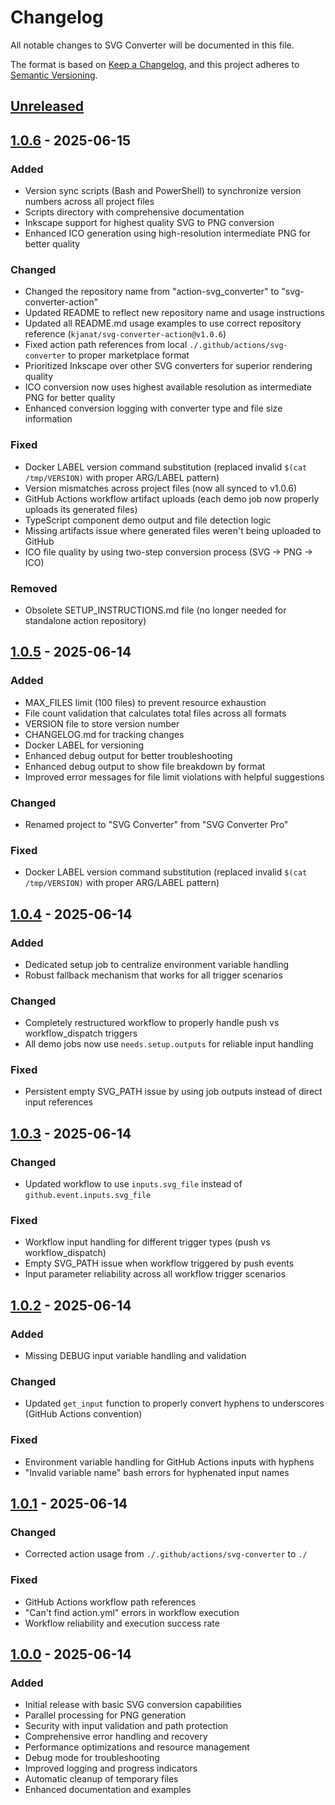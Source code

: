 # Changelog

All notable changes to SVG Converter will be documented in this file.

The format is based on [Keep a Changelog](https://keepachangelog.com/en/1.1.0/),
and this project adheres to [Semantic Versioning](https://semver.org/spec/v2.0.0.html).

## [Unreleased]

## [1.0.6] - 2025-06-15

### Added

- Version sync scripts (Bash and PowerShell) to synchronize version numbers across all project files
- Scripts directory with comprehensive documentation
- Inkscape support for highest quality SVG to PNG conversion
- Enhanced ICO generation using high-resolution intermediate PNG for better quality

### Changed

- Changed the repository name from "action-svg_converter" to "svg-converter-action"
- Updated README to reflect new repository name and usage instructions
- Updated all README.md usage examples to use correct repository reference (`kjanat/svg-converter-action@v1.0.6`)
- Fixed action path references from local `./.github/actions/svg-converter` to proper marketplace format
- Prioritized Inkscape over other SVG converters for superior rendering quality
- ICO conversion now uses highest available resolution as intermediate PNG for better quality
- Enhanced conversion logging with converter type and file size information

### Fixed

- Docker LABEL version command substitution (replaced invalid `$(cat /tmp/VERSION)` with proper ARG/LABEL pattern)
- Version mismatches across project files (now all synced to v1.0.6)
- GitHub Actions workflow artifact uploads (each demo job now properly uploads its generated files)
- TypeScript component demo output and file detection logic
- Missing artifacts issue where generated files weren't being uploaded to GitHub
- ICO file quality by using two-step conversion process (SVG → PNG → ICO)

### Removed

- Obsolete SETUP_INSTRUCTIONS.md file (no longer needed for standalone action repository)

## [1.0.5] - 2025-06-14

### Added

- MAX_FILES limit (100 files) to prevent resource exhaustion
- File count validation that calculates total files across all formats
- VERSION file to store version number
- CHANGELOG.md for tracking changes
- Docker LABEL for versioning
- Enhanced debug output for better troubleshooting
- Enhanced debug output to show file breakdown by format
- Improved error messages for file limit violations with helpful suggestions

### Changed

- Renamed project to "SVG Converter" from "SVG Converter Pro"

### Fixed

- Docker LABEL version command substitution (replaced invalid `$(cat /tmp/VERSION)` with proper ARG/LABEL pattern)

## [1.0.4] - 2025-06-14

### Added

- Dedicated setup job to centralize environment variable handling
- Robust fallback mechanism that works for all trigger scenarios

### Changed

- Completely restructured workflow to properly handle push vs workflow_dispatch triggers
- All demo jobs now use `needs.setup.outputs` for reliable input handling

### Fixed

- Persistent empty SVG_PATH issue by using job outputs instead of direct input references

## [1.0.3] - 2025-06-14

### Changed

- Updated workflow to use `inputs.svg_file` instead of `github.event.inputs.svg_file`

### Fixed

- Workflow input handling for different trigger types (push vs workflow_dispatch)
- Empty SVG_PATH issue when workflow triggered by push events
- Input parameter reliability across all workflow trigger scenarios

## [1.0.2] - 2025-06-14

### Added

- Missing DEBUG input variable handling and validation

### Changed

- Updated `get_input` function to properly convert hyphens to underscores (GitHub Actions convention)

### Fixed

- Environment variable handling for GitHub Actions inputs with hyphens
- "Invalid variable name" bash errors for hyphenated input names

## [1.0.1] - 2025-06-14

### Changed

- Corrected action usage from `./.github/actions/svg-converter` to `./`

### Fixed

- GitHub Actions workflow path references
- "Can't find action.yml" errors in workflow execution
- Workflow reliability and execution success rate

## [1.0.0] - 2025-06-14

### Added

- Initial release with basic SVG conversion capabilities
- Parallel processing for PNG generation
- Security with input validation and path protection
- Comprehensive error handling and recovery
- Performance optimizations and resource management
- Debug mode for troubleshooting
- Improved logging and progress indicators
- Automatic cleanup of temporary files
- Enhanced documentation and examples

[unreleased]: https://github.com/kjanat/svg-converter-action/compare/v1.0.6...HEAD
[1.0.6]: https://github.com/kjanat/svg-converter-action/compare/v1.0.5...v1.0.6
[1.0.5]: https://github.com/kjanat/svg-converter-action/compare/v1.0.4...v1.0.5
[1.0.4]: https://github.com/kjanat/svg-converter-action/compare/v1.0.3...v1.0.4
[1.0.3]: https://github.com/kjanat/svg-converter-action/compare/v1.0.2...v1.0.3
[1.0.2]: https://github.com/kjanat/svg-converter-action/compare/v1.0.1...v1.0.2
[1.0.1]: https://github.com/kjanat/svg-converter-action/compare/v1.0.0...v1.0.1
[1.0.0]: https://github.com/kjanat/svg-converter-action/releases/tag/v1.0.0

<!-- markdownlint-configure-file { "MD024": false } -->
